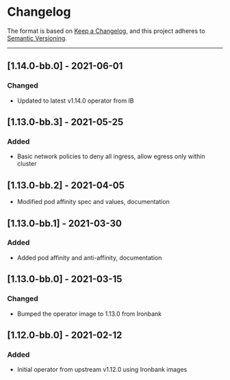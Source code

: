# Changelog

The format is based on [Keep a Changelog](https://keepachangelog.com/en/1.0.0/), and this project adheres to [Semantic Versioning](https://semver.org/spec/v2.0.0.html).

---

## [1.14.0-bb.0] - 2021-06-01
### Changed
- Updated to latest v1.14.0 operator from IB

## [1.13.0-bb.3] - 2021-05-25
### Added
- Basic network policies to deny all ingress, allow egress only within cluster

## [1.13.0-bb.2] - 2021-04-05
- Modified pod affinity spec and values, documentation

## [1.13.0-bb.1] - 2021-03-30
### Added
- Added pod affinity and anti-affinity, documentation

## [1.13.0-bb.0] - 2021-03-15
### Changed
- Bumped the operator image to 1.13.0 from Ironbank

## [1.12.0-bb.0] - 2021-02-12
### Added
- Initial operator from upstream v1.12.0 using Ironbank images
